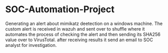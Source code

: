 # SOC-Automation-Project

Generating an alert about mimikatz deetection on a windows machine. The custom alert is received in wazuh and sent over to shuffle where it automates the process of checking the alert and then sending its SHA256 value over to VirusTotal. after receiving results it send an email to SOC analyst for investigation. 
